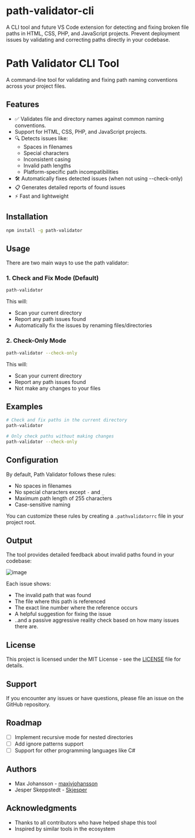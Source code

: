 # path-validator-cli
A CLI tool and future VS Code extension for detecting and fixing broken file paths in HTML, CSS, PHP, and JavaScript projects. Prevent deployment issues by validating and correcting paths directly in your codebase.

# Path Validator CLI Tool

A command-line tool for validating and fixing path naming conventions across your project files.

## Features

- ✅ Validates file and directory names against common naming conventions.
- Support for HTML, CSS, PHP, and JavaScript projects.
- 🔍 Detects issues like:
  - Spaces in filenames
  - Special characters
  - Inconsistent casing
  - Invalid path lengths
  - Platform-specific path incompatibilities
- 🛠️ Automatically fixes detected issues (when not using --check-only)
- 📋 Generates detailed reports of found issues
- ⚡ Fast and lightweight


## Installation

```bash
npm install -g path-validator
```

## Usage

There are two main ways to use the path validator:

### 1. Check and Fix Mode (Default)
```bash
path-validator
```
This will:
- Scan your current directory
- Report any path issues found
- Automatically fix the issues by renaming files/directories

### 2. Check-Only Mode
```bash
path-validator --check-only
```
This will:
- Scan your current directory
- Report any path issues found
- Not make any changes to your files

## Examples

```bash
# Check and fix paths in the current directory
path-validator

# Only check paths without making changes
path-validator --check-only

```

## Configuration

By default, Path Validator follows these rules:
- No spaces in filenames
- No special characters except `-` and `_`
- Maximum path length of 255 characters
- Case-sensitive naming

You can customize these rules by creating a `.pathvalidatorrc` file in your project root.

## Output

The tool provides detailed feedback about invalid paths found in your codebase:

![image](https://github.com/user-attachments/assets/c705afd8-53fb-4914-af9e-53a0e442637e)


Each issue shows:
- The invalid path that was found
- The file where this path is referenced
- The exact line number where the reference occurs
- A helpful suggestion for fixing the issue
- ..and a passive aggressive reality check based on how many issues there are. 

## License

This project is licensed under the MIT License - see the [LICENSE](LICENSE) file for details.

## Support

If you encounter any issues or have questions, please file an issue on the GitHub repository.

## Roadmap

- [ ] Implement recursive mode for nested directories
- [ ] Add ignore patterns support
- [ ] Support for other programming languages like C#

## Authors

- Max Johansson - [maxjvjohansson](https://github.com/maxjvjohansson)
- Jesper Skeppstedt - [Skjesper](https://github.com/Skjesper)

## Acknowledgments

- Thanks to all contributors who have helped shape this tool
- Inspired by similar tools in the ecosystem

